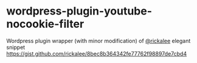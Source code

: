 # wordpress-plugin-youtube-nocookie-filter
 
Wordpress plugin wrapper (with minor modification) of [@rickalee](https://gist.github.com/rickalee) elegant snippet https://gist.github.com/rickalee/8bec8b364342fe77762f98897de7cbd4
